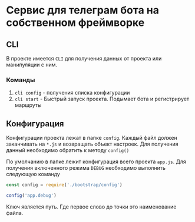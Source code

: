 # Сервис для телеграм бота на собственном фреймворке

## CLI

В проекте имеется `CLI` для получения данных от проекта или манипуляции с ним.

### Команды
1. `cli config` - получения списка конфигурации
2. `cli start` - Быстрый запуск проекта. Подымает бота и регистрирует маршруты

## Конфигурация
Конфигурации проекта лежат в папке `config`.
Каждый файл должен заканчивать на `*.js` и возвращать объект настроек.
Для получения данный необходимо обратить к методу `config()`

По умолчанию в папке лежит конфигурация всего проекта `app.js`.
Для получения включенного режима `DEBUG` необходимо выполнить следующую команду
```js
const config = require('./bootstrap/config')

config('app.debug')
```

Ключ является путь. Где первое слово до точки это наименование файла.